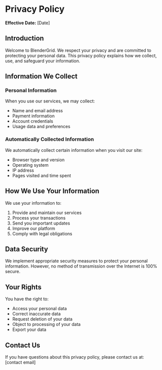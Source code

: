 # Privacy Policy

**Effective Date:** [Date]

## Introduction

Welcome to BlenderGrid. We respect your privacy and are committed to
protecting your personal data. This privacy policy explains how we
collect, use, and safeguard your information.

## Information We Collect

### Personal Information

When you use our services, we may collect:

- Name and email address
- Payment information
- Account credentials
- Usage data and preferences

### Automatically Collected Information

We automatically collect certain information when you visit our site:

- Browser type and version
- Operating system
- IP address
- Pages visited and time spent

## How We Use Your Information

We use your information to:

1. Provide and maintain our services
2. Process your transactions
3. Send you important updates
4. Improve our platform
5. Comply with legal obligations

## Data Security

We implement appropriate security measures to protect your personal
information. However, no method of transmission over the Internet is
100% secure.

## Your Rights

You have the right to:

- Access your personal data
- Correct inaccurate data
- Request deletion of your data
- Object to processing of your data
- Export your data

## Contact Us

If you have questions about this privacy policy, please contact us at:
[contact email]
